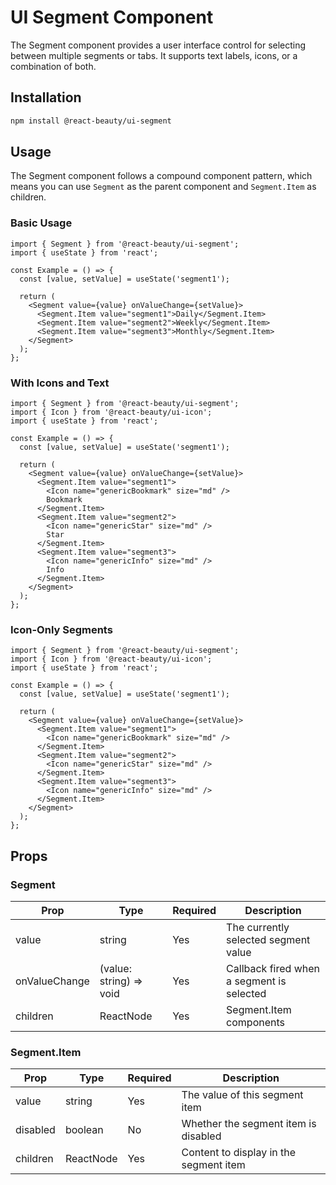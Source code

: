 # UI Segment Component

The Segment component provides a user interface control for selecting between multiple segments or tabs. It supports text labels, icons, or a combination of both.

## Installation

```bash
npm install @react-beauty/ui-segment
```

## Usage

The Segment component follows a compound component pattern, which means you can use `Segment` as the parent component and `Segment.Item` as children.

### Basic Usage

```tsx
import { Segment } from '@react-beauty/ui-segment';
import { useState } from 'react';

const Example = () => {
  const [value, setValue] = useState('segment1');

  return (
    <Segment value={value} onValueChange={setValue}>
      <Segment.Item value="segment1">Daily</Segment.Item>
      <Segment.Item value="segment2">Weekly</Segment.Item>
      <Segment.Item value="segment3">Monthly</Segment.Item>
    </Segment>
  );
};
```

### With Icons and Text

```tsx
import { Segment } from '@react-beauty/ui-segment';
import { Icon } from '@react-beauty/ui-icon';
import { useState } from 'react';

const Example = () => {
  const [value, setValue] = useState('segment1');

  return (
    <Segment value={value} onValueChange={setValue}>
      <Segment.Item value="segment1">
        <Icon name="genericBookmark" size="md" />
        Bookmark
      </Segment.Item>
      <Segment.Item value="segment2">
        <Icon name="genericStar" size="md" />
        Star
      </Segment.Item>
      <Segment.Item value="segment3">
        <Icon name="genericInfo" size="md" />
        Info
      </Segment.Item>
    </Segment>
  );
};
```

### Icon-Only Segments

```tsx
import { Segment } from '@react-beauty/ui-segment';
import { Icon } from '@react-beauty/ui-icon';
import { useState } from 'react';

const Example = () => {
  const [value, setValue] = useState('segment1');

  return (
    <Segment value={value} onValueChange={setValue}>
      <Segment.Item value="segment1">
        <Icon name="genericBookmark" size="md" />
      </Segment.Item>
      <Segment.Item value="segment2">
        <Icon name="genericStar" size="md" />
      </Segment.Item>
      <Segment.Item value="segment3">
        <Icon name="genericInfo" size="md" />
      </Segment.Item>
    </Segment>
  );
};
```

## Props

### Segment

| Prop | Type | Required | Description |
|------|------|----------|-------------|
| value | string | Yes | The currently selected segment value |
| onValueChange | (value: string) => void | Yes | Callback fired when a segment is selected |
| children | ReactNode | Yes | Segment.Item components |

### Segment.Item

| Prop | Type | Required | Description |
|------|------|----------|-------------|
| value | string | Yes | The value of this segment item |
| disabled | boolean | No | Whether the segment item is disabled |
| children | ReactNode | Yes | Content to display in the segment item |
